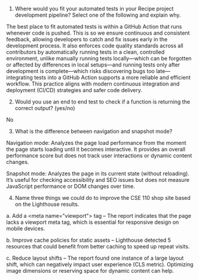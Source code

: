 1. Where would you fit your automated tests in your Recipe project development pipeline? Select one of the following and explain why.

The best place to fit automated tests is within a GitHub Action that runs whenever code is pushed. This is so we ensure continuous and consistent feedback, allowing developers to catch and fix issues early in the development process. It also enforces code quality standards across all contributors by automatically running tests in a clean, controlled environment, unlike manually running tests locally—which can be forgotten or affected by differences in local setups—and running tests only after development is complete—which risks discovering bugs too late—integrating tests into a GitHub Action supports a more reliable and efficient workflow. This practice aligns with modern continuous integration and deployment (CI/CD) strategies and safer code delivery.

2. Would you use an end to end test to check if a function is returning the correct output? (yes/no)

No

3. What is the difference between navigation and snapshot mode?

Navigation mode: Analyzes the page load performance from the moment the page starts loading until it becomes interactive. It provides an overall performance score but does not track user interactions or dynamic content changes.

Snapshot mode: Analyzes the page in its current state (without reloading). It’s useful for checking accessibility and SEO issues but does not measure JavaScript performance or DOM changes over time.


4. Name three things we could do to improve the CSE 110 shop site based on the Lighthouse results.

  a. Add a \<meta name="viewport"\> tag – The report indicates that the page lacks a viewport meta tag, which is essential for responsive design on mobile devices.

  b. Improve cache policies for static assets – Lighthouse detected 5 resources that could benefit from better caching to speed up repeat visits.

  c. Reduce layout shifts – The report found one instance of a large layout shift, which can negatively impact user experience (CLS metric). Optimizing image dimensions or reserving space for dynamic content can help.






